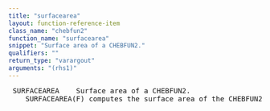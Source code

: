 ```yaml
---
title: "surfacearea"
layout: function-reference-item
class_name: "chebfun2"
function_name: "surfacearea"
snippet: "Surface area of a CHEBFUN2."
qualifiers: ""
return_type: "varargout"
arguments: "(rhs1)"
---
```


<pre class="help-text"> SURFACEAREA    Surface area of a CHEBFUN2.
    SURFACEAREA(F) computes the surface area of the CHEBFUN2 in the domain of F.
</pre>